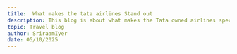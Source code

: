 ```yaml
---
title:  What makes the tata airlines Stand out
description: This blog is about what makes the Tata owned airlines special and unique.
topic: Travel blog
author: SriraamIyer
date: 05/10/2025
---
```

